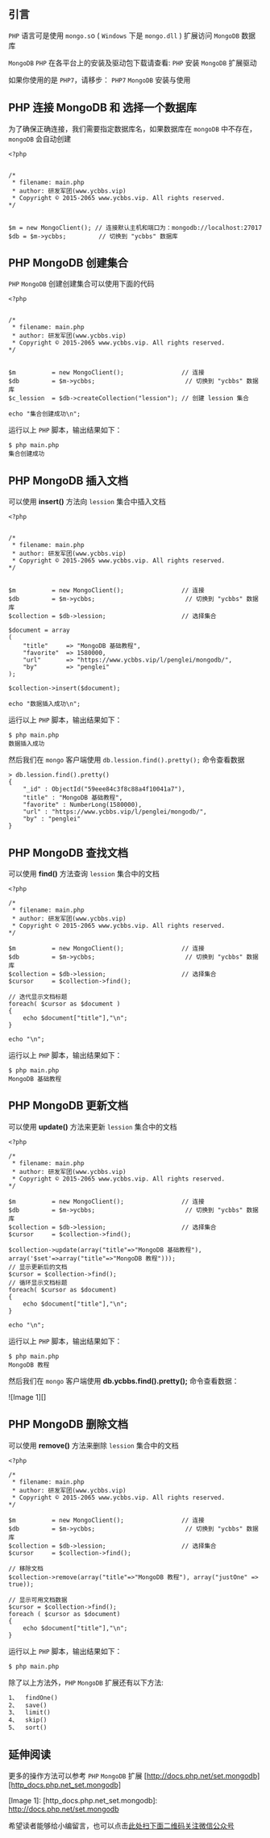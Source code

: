 ## 引言
`PHP` 语言可是使用 `mongo.s`o ( `Windows` 下是 `mongo.dll` ) 扩展访问 `MongoDB` 数据库

`MongoDB` `PHP` 在各平台上的安装及驱动包下载请查看: `PHP` 安装 `MongoDB` 扩展驱动

如果你使用的是 `PHP7`，请移步： `PHP7` `MongoDB` 安装与使用

## PHP 连接 MongoDB 和 选择一个数据库 ##

为了确保正确连接，我们需要指定数据库名，如果数据库在 `mongoDB` 中不存在， `mongoDB` 会自动创建

```
<?php


/*
 * filename: main.php
 * author: 研发军团(www.ycbbs.vip)
 * Copyright © 2015-2065 www.ycbbs.vip. All rights reserved.
*/


$m = new MongoClient(); // 连接默认主机和端口为：mongodb://localhost:27017
$db = $m->ycbbs;         // 切换到 "ycbbs" 数据库
```

## PHP MongoDB 创建集合 ##

`PHP` `MongoDB` 创建创建集合可以使用下面的代码

```
<?php


/*
 * filename: main.php
 * author: 研发军团(www.ycbbs.vip)
 * Copyright © 2015-2065 www.ycbbs.vip. All rights reserved.
*/


$m          = new MongoClient();                // 连接
$db         = $m->ycbbs;                         // 切换到 "ycbbs" 数据库
$c_lession  = $db->createCollection("lession"); // 创建 lession 集合

echo "集合创建成功\n";
```

运行以上 `PHP` 脚本，输出结果如下：

```
$ php main.php
集合创建成功
```

## PHP MongoDB 插入文档 ##

可以使用 **insert()** 方法向 `lession` 集合中插入文档

```
<?php


/*
 * filename: main.php
 * author: 研发军团(www.ycbbs.vip)
 * Copyright © 2015-2065 www.ycbbs.vip. All rights reserved.
*/


$m          = new MongoClient();                // 连接
$db         = $m->ycbbs;                         // 切换到 "ycbbs" 数据库
$collection = $db->lession;                     // 选择集合

$document = array
( 
    "title"     => "MongoDB 基础教程", 
    "favorite"  => 1580000,
    "url"       => "https://www.ycbbs.vip/l/penglei/mongodb/",
    "by"        => "penglei"
);

$collection->insert($document);

echo "数据插入成功\n";
```

运行以上 `PHP` 脚本，输出结果如下：

```
$ php main.php 
数据插入成功
```

然后我们在 `mongo` 客户端使用 `db.lession.find().pretty();` 命令查看数据

```
> db.lession.find().pretty()
{
    "_id" : ObjectId("59eee84c3f8c88a4f10041a7"),
    "title" : "MongoDB 基础教程",
    "favorite" : NumberLong(1580000),
    "url" : "https://www.ycbbs.vip/l/penglei/mongodb/",
    "by" : "penglei"
}
```

## PHP MongoDB 查找文档 ##

可以使用 **find()** 方法查询 `lession` 集合中的文档

```
<?php

/*
 * filename: main.php
 * author: 研发军团(www.ycbbs.vip)
 * Copyright © 2015-2065 www.ycbbs.vip. All rights reserved.
*/

$m          = new MongoClient();                // 连接
$db         = $m->ycbbs;                         // 切换到 "ycbbs" 数据库
$collection = $db->lession;                     // 选择集合
$cursor     = $collection->find();

// 迭代显示文档标题
foreach( $cursor as $document )
{
    echo $document["title"],"\n";
}

echo "\n";
```

运行以上 `PHP` 脚本，输出结果如下：

```
$ php main.php
MongoDB 基础教程
```

## PHP MongoDB 更新文档 ##

可以使用 **update()** 方法来更新 `lession` 集合中的文档

```
<?php

/*
 * filename: main.php
 * author: 研发军团(www.ycbbs.vip)
 * Copyright © 2015-2065 www.ycbbs.vip. All rights reserved.
*/

$m          = new MongoClient();                // 连接
$db         = $m->ycbbs;                         // 切换到 "ycbbs" 数据库
$collection = $db->lession;                     // 选择集合
$cursor     = $collection->find();

$collection->update(array("title"=>"MongoDB 基础教程"), array('$set'=>array("title"=>"MongoDB 教程")));
// 显示更新后的文档
$cursor = $collection->find();
// 循环显示文档标题
foreach( $cursor as $document)
{
    echo $document["title"],"\n";
}

echo "\n";
```

运行以上 `PHP` 脚本，输出结果如下：

```
$ php main.php
MongoDB 教程
```

然后我们在 `mongo` 客户端使用 **db.ycbbs.find().pretty();** 命令查看数据：

![Image 1][]

## PHP MongoDB 删除文档 ##

可以使用 **remove()** 方法来删除 `lession` 集合中的文档

```
<?php

/*
 * filename: main.php
 * author: 研发军团(www.ycbbs.vip)
 * Copyright © 2015-2065 www.ycbbs.vip. All rights reserved.
*/

$m          = new MongoClient();                // 连接
$db         = $m->ycbbs;                         // 切换到 "ycbbs" 数据库
$collection = $db->lession;                     // 选择集合
$cursor     = $collection->find();

// 移除文档
$collection->remove(array("title"=>"MongoDB 教程"), array("justOne" => true));

// 显示可用文档数据
$cursor = $collection->find();
foreach ( $cursor as $document)
{
    echo $document["title"],"\n";
}
```

运行以上 `PHP` 脚本，输出结果如下：

```
$ php main.php
```

除了以上方法外，`PHP` `MongoDB` 扩展还有以下方法:

```html
1、  findOne()
2、  save()
3、  limit()
4、  skip()
5、  sort()
```

## 延伸阅读 ##

更多的操作方法可以参考 `PHP` `MongoDB` 扩展 [http://docs.php.net/set.mongodb][http_docs.php.net_set.mongodb]


[Image 1]: 
[http_docs.php.net_set.mongodb]: http://docs.php.net/set.mongodb


希望读者能够给小编留言，也可以点击[此处扫下面二维码关注微信公众号](https://www.ycbbs.vip/?p=28 "此处扫下面二维码关注微信公众号")